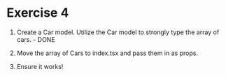 # Exercise 4

1. Create a Car model. Utilize the Car model to strongly type the array of cars. - DONE

2. Move the array of Cars to index.tsx and pass them in as props.

3. Ensure it works!